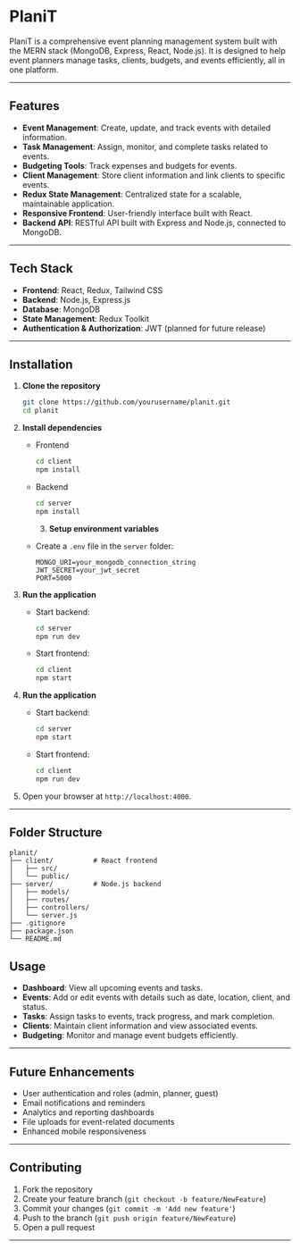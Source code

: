 # PlaniT

PlaniT is a comprehensive event planning management system built with the MERN stack (MongoDB, Express, React, Node.js). It is designed to help event planners manage tasks, clients, budgets, and events efficiently, all in one platform.

---

## Features

- **Event Management**: Create, update, and track events with detailed information.
- **Task Management**: Assign, monitor, and complete tasks related to events.
- **Budgeting Tools**: Track expenses and budgets for events.
- **Client Management**: Store client information and link clients to specific events.
- **Redux State Management**: Centralized state for a scalable, maintainable application.
- **Responsive Frontend**: User-friendly interface built with React.
- **Backend API**: RESTful API built with Express and Node.js, connected to MongoDB.

---

## Tech Stack

- **Frontend**: React, Redux, Tailwind CSS
- **Backend**: Node.js, Express.js
- **Database**: MongoDB
- **State Management**: Redux Toolkit
- **Authentication & Authorization**: JWT (planned for future release)

---

## Installation

1. **Clone the repository**

   ```bash
   git clone https://github.com/yourusername/planit.git
   cd planit
   ```

2. **Install dependencies**

   - Frontend
     ```bash
     cd client
     npm install
     ```
   - Backend

     ```bash
     cd server
     npm install
     ```

     3. **Setup environment variables**

   - Create a `.env` file in the `server` folder:
     ```env
     MONGO_URI=your_mongodb_connection_string
     JWT_SECRET=your_jwt_secret
     PORT=5000
     ```

3. **Run the application**
   - Start backend:
     ```bash
     cd server
     npm run dev
     ```
   - Start frontend:
     ```bash
     cd client
     npm start
     ```
4. **Run the application**

   - Start backend:
     ```bash
     cd server
     npm start
     ```
   - Start frontend:
     ```bash
     cd client
     npm run dev
     ```

5. Open your browser at `http://localhost:4000`.

---

## Folder Structure

```
planit/
├── client/          # React frontend
│   ├── src/
│   └── public/
├── server/          # Node.js backend
│   ├── models/
│   ├── routes/
│   ├── controllers/
│   └── server.js
├── .gitignore
├── package.json
└── README.md
```

## Usage

- **Dashboard**: View all upcoming events and tasks.
- **Events**: Add or edit events with details such as date, location, client, and status.
- **Tasks**: Assign tasks to events, track progress, and mark completion.
- **Clients**: Maintain client information and view associated events.
- **Budgeting**: Monitor and manage event budgets efficiently.

---

## Future Enhancements

- User authentication and roles (admin, planner, guest)
- Email notifications and reminders
- Analytics and reporting dashboards
- File uploads for event-related documents
- Enhanced mobile responsiveness

---

## Contributing

1. Fork the repository
2. Create your feature branch (`git checkout -b feature/NewFeature`)
3. Commit your changes (`git commit -m 'Add new feature'`)
4. Push to the branch (`git push origin feature/NewFeature`)
5. Open a pull request

---